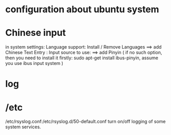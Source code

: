 # configuration about ubuntu system



# Chinese input
in system settings:
	Language support: Install / Remove Languages	==> add Chinese
	Text Entry	: Input source to use:		==> add Pinyin ( if no such option, then you
need to install it firstly: sudo apt-get install ibus-pinyin, assume you use ibus input system )	
	

# log
# /etc
/etc/rsyslog.conf:/etc/rsyslog.d/50-default.conf
    turn on/off logging of some system services.
